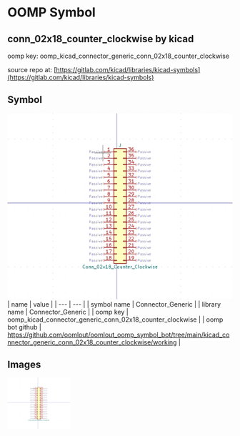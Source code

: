 # OOMP Symbol  
## conn_02x18_counter_clockwise  by kicad  
  
oomp key: oomp_kicad_connector_generic_conn_02x18_counter_clockwise  
  
source repo at: [https://gitlab.com/kicad/libraries/kicad-symbols](https://gitlab.com/kicad/libraries/kicad-symbols)  
## Symbol  
  
[![working.png](working_600.png)](working.png)  
| name | value | 
| --- | --- | 
| symbol name | Connector_Generic | 
| library name | Connector_Generic | 
| oomp key | oomp_kicad_connector_generic_conn_02x18_counter_clockwise | 
| oomp bot github | https://github.com/oomlout/oomlout_oomp_symbol_bot/tree/main/kicad_connector_generic_conn_02x18_counter_clockwise/working | 
## Images  
  
[![working.png](working_140.png)](working.png)  
